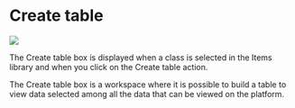 Create table
============

![](roles-createtable.png)

The Create table box is displayed when a class is selected in the Items library and when you click on the Create table action.

The Create table box is a workspace where it is possible to build a table to view data selected among all the data that can be viewed on the platform.

